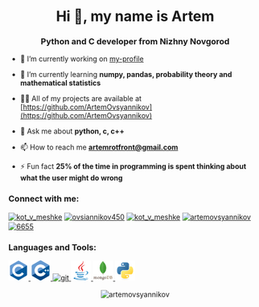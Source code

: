 <h1 align="center">Hi 👋, my name is Artem</h1>
<h3 align="center">Python and C developer from Nizhny Novgorod</h3>

- 🔭 I’m currently working on [my-profile](https://github.com/ArtemOvsyannikov/ArtemOvsyannikov)

- 🌱 I’m currently learning **numpy, pandas, probability theory and mathematical statistics**

- 👨‍💻 All of my projects are available at [https://github.com/ArtemOvsyannikov](https://github.com/ArtemOvsyannikov)

- 💬 Ask me about **python, c, c++**

- 📫 How to reach me **artemrotfront@gmail.com**

- ⚡ Fun fact **25% of the time in programming is spent thinking about what the user might do wrong**

<h3 align="left">Connect with me:</h3>
<p align="left">
<a href="https://stackoverflow.com/users/kot_v_meshke" target="blank"><img align="center" src="https://raw.githubusercontent.com/rahuldkjain/github-profile-readme-generator/master/src/images/icons/Social/stack-overflow.svg" alt="kot_v_meshke" height="30" width="40" /></a>
<a href="https://instagram.com/ovsiannikov450" target="blank"><img align="center" src="https://raw.githubusercontent.com/rahuldkjain/github-profile-readme-generator/master/src/images/icons/Social/instagram.svg" alt="ovsiannikov450" height="30" width="40" /></a>
<a href="https://codeforces.com/profile/kot_v_meshke" target="blank"><img align="center" src="https://raw.githubusercontent.com/rahuldkjain/github-profile-readme-generator/master/src/images/icons/Social/codeforces.svg" alt="kot_v_meshke" height="30" width="40" /></a>
<a href="https://www.leetcode.com/artemovsyannikov" target="blank"><img align="center" src="https://raw.githubusercontent.com/rahuldkjain/github-profile-readme-generator/master/src/images/icons/Social/leet-code.svg" alt="artemovsyannikov" height="30" width="40" /></a>
<a href="https://discord.gg/6655" target="blank"><img align="center" src="https://raw.githubusercontent.com/rahuldkjain/github-profile-readme-generator/master/src/images/icons/Social/discord.svg" alt="6655" height="30" width="40" /></a>
</p>

<h3 align="left">Languages and Tools:</h3>
<p align="left"> <a href="https://www.cprogramming.com/" target="_blank" rel="noreferrer"> <img src="https://raw.githubusercontent.com/devicons/devicon/master/icons/c/c-original.svg" alt="c" width="40" height="40"/> </a> <a href="https://www.w3schools.com/cpp/" target="_blank" rel="noreferrer"> <img src="https://raw.githubusercontent.com/devicons/devicon/master/icons/cplusplus/cplusplus-original.svg" alt="cplusplus" width="40" height="40"/> </a> <a href="https://git-scm.com/" target="_blank" rel="noreferrer"> <img src="https://www.vectorlogo.zone/logos/git-scm/git-scm-icon.svg" alt="git" width="40" height="40"/> </a> <a href="https://www.java.com" target="_blank" rel="noreferrer"> <img src="https://raw.githubusercontent.com/devicons/devicon/master/icons/java/java-original.svg" alt="java" width="40" height="40"/> </a> <a href="https://www.mongodb.com/" target="_blank" rel="noreferrer"> <img src="https://raw.githubusercontent.com/devicons/devicon/master/icons/mongodb/mongodb-original-wordmark.svg" alt="mongodb" width="40" height="40"/> </a> <a href="https://www.python.org" target="_blank" rel="noreferrer"> <img src="https://raw.githubusercontent.com/devicons/devicon/master/icons/python/python-original.svg" alt="python" width="40" height="40"/> </a> </p>

<p align="center"><img align="center" src="https://github-readme-streak-stats.herokuapp.com/?user=artemovsyannikov&theme=dark" alt="artemovsyannikov" /></p>
